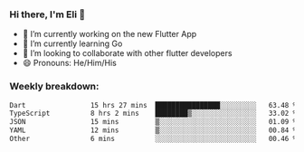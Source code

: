 ### Hi there, I'm Eli 👋
- 🔭 I’m currently working on the new Flutter App
- 🌱 I’m currently learning Go
- 🦄 I’m looking to collaborate with other flutter developers
- 😄 Pronouns: He/Him/His

### Weekly breakdown:
<!--START_SECTION:waka-->

```txt
Dart                15 hrs 27 mins  ████████████████░░░░░░░░░   63.48 %
TypeScript          8 hrs 2 mins    ████████▒░░░░░░░░░░░░░░░░   33.02 %
JSON                15 mins         ▒░░░░░░░░░░░░░░░░░░░░░░░░   01.09 %
YAML                12 mins         ▒░░░░░░░░░░░░░░░░░░░░░░░░   00.84 %
Other               6 mins          ░░░░░░░░░░░░░░░░░░░░░░░░░   00.46 %
```

<!--END_SECTION:waka-->
